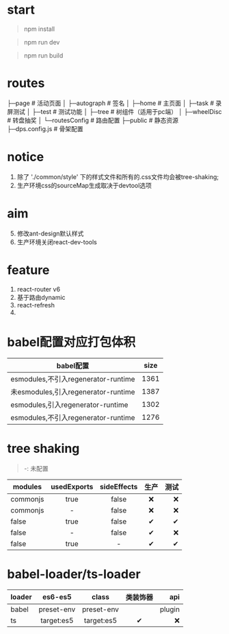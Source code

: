 # start
> npm install

> npm run dev

> npm run build

# routes
├─page                   # 活动页面
│  ├─autograph           # 签名
│  ├─home                # 主页面
│  ├─task                # 录屏测试
│  ├─test                # 测试功能
│  ├─tree                # 树组件（适用于pc端）
│  ├─wheelDisc           # 转盘抽奖
│  └─routesConfig        # 路由配置
├─public                 # 静态资源
├─dps.config.js          # 骨架配置

# notice
1. 除了 './common/style' 下的样式文件和所有的.css文件均会被tree-shaking;
2. 生产环境css的sourceMap生成取决于devtool选项

# aim
5. 修改ant-design默认样式
6. 生产环境关闭react-dev-tools

# feature
1. react-router v6
2. 基于路由dynamic
3. react-refresh
4. 

# babel配置对应打包体积
babel配置|size
---|:--:
esmodules,不引入regenerator-runtime|1361
未esmodules,引入regenerator-runtime|1387
esmodules,引入regenerator-runtime|1302
esmodules,不引入regenerator-runtime|1276

# tree shaking

> -: 未配置

modules|usedExports|sideEffects|生产|测试
---|:--:|:--:|:--:|---:
commonjs|true|false|❌|❌
commonjs|-|false|❌|❌
false|true|false|✔|✔
false|-|false|✔|❌
false|true|-|✔|✔

# babel-loader/ts-loader

loader|es6-es5|class|类装饰器|api
---|:--:|:--:|:--:|---:
babel|preset-env|preset-env||plugin
ts|target:es5|target:es5|✔|❌
